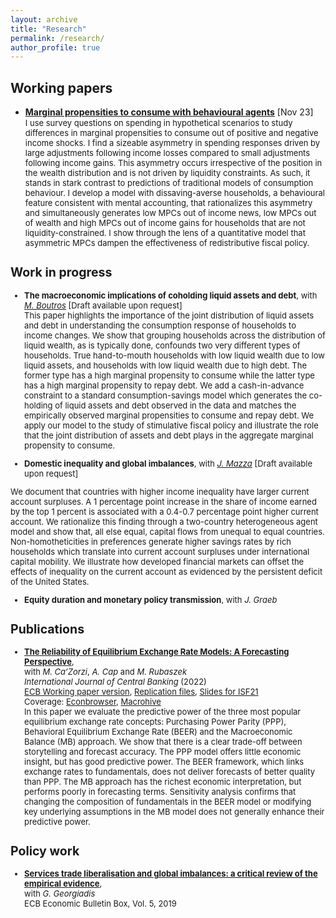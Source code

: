 ```yaml
---
layout: archive
title: "Research"
permalink: /research/
author_profile: true
---
```


## Working papers
- [**Marginal propensities to consume with behavioural agents**](https://andrejmijakovic.github.io/assets/draft_mpc_nov22.pdf) [Nov 23] <br/>
    <font size="2"> I use survey questions on spending in hypothetical scenarios to study differences in marginal propensities to consume out of positive and negative income shocks. I find a sizeable asymmetry in spending responses driven by large adjustments following income losses compared to small adjustments following income gains. This asymmetry occurs irrespective of the position in the wealth distribution and is not driven by liquidity constraints. As such, it stands in stark contrast to predictions of traditional models of consumption behaviour. I develop a model with dissaving-averse households, a behavioural feature consistent with mental accounting, that rationalizes this asymmetry and simultaneously generates low MPCs out of income news, low MPCs out of wealth and high MPCs out of income gains for households that are not liquidity-constrained. I show through the lens of a quantitative model that asymmetric MPCs dampen the effectiveness of redistributive fiscal policy.<font>

## Work in progress
- **The macroeconomic implications of coholding liquid assets and debt**, with [*M. Boutros*](https://michaelboutros.com/) [Draft available upon request] <br/>
 <font size="2"> This paper highlights the importance of the joint distribution of liquid assets and debt in understanding the consumption response of households to income changes. We show that grouping households across the distribution of liquid wealth, as is typically done, confounds two very different types of households. True hand-to-mouth households with low liquid wealth due to low liquid assets, and households with low liquid wealth due to high debt. The former type has a high marginal propensity to consume while the latter type has a high marginal propensity to repay debt. We add a cash-in-advance constraint to a standard consumption-savings model which generates the co-holding of liquid assets and debt observed in the data and matches the empirically observed marginal propensities to consume and repay debt. We apply our model to the study of stimulative fiscal policy and illustrate the role that the joint distribution of assets and debt plays in the aggregate marginal propensity to consume. <font>

- **Domestic inequality and global imbalances**, with [*J. Mazza*](https://www.janmazza.com/) [Draft available upon request] <br/>
<font size="2"> 
We document that countries with higher income inequality have larger current account surpluses. A 1 percentage point increase in the share of income earned by the top 1 percent is associated with a 0.4-0.7 percentage point higher current account. We rationalize this finding through a two-country heterogeneous agent model and show that, all else equal, capital flows from unequal to equal countries. Non-homotheticities in preferences generate higher savings rates by rich households which translate into current account surpluses under international capital mobility. We illustrate how developed financial markets can offset the effects of inequality on the current account as evidenced by the persistent deficit of the United States. <font>

- **Equity duration and monetary policy transmission**, with *J. Graeb*

## Publications
- [**The Reliability of Equilibrium Exchange Rate Models: A Forecasting Perspective**](https://www.ijcb.org/journal/ijcb22q3a6.pdf),   
with *M. Ca’Zorzi*, *A. Cap* and *M. Rubaszek*   
*International Journal of Central Banking* (2022)     
  [ECB Working paper version](https://www.ecb.europa.eu/pub/pdf/scpwps/ecb.wp2358~4382d88430.en.pdf), 
  [Replication files](https://web.sgh.waw.pl/~mrubas/Publications/MatlabReplicationCodesEER.zip), 
  [Slides for ISF21](https://andrejmijakovic.github.io/assets/slides_ISF21.pdf)   
  Coverage: [Econbrowser](http://econbrowser.com/archives/2020/02/guest-contribution-the-predictive-power-of-equilibrium-exchange-rates), [Macrohive](https://macrohive.com/deep-dives/which-fx-valuation-models-work-best/) <br/>
    <font size="2">In this paper we evaluate the predictive power of the three most popular equilibrium exchange rate concepts: Purchasing Power Parity (PPP), Behavioral Equilibrium Exchange Rate (BEER) and the Macroeconomic Balance (MB) approach. We show that there is a clear trade-off between storytelling and forecast accuracy. The PPP model offers little economic insight, but has good predictive power. The BEER framework, which links exchange rates to fundamentals, does not deliver forecasts of better quality than PPP. The MB approach has the richest economic interpretation, but performs poorly in forecasting terms. Sensitivity analysis confirms that changing the composition of fundamentals in the BEER model or modifying key underlying assumptions in the MB model does not generally enhance their predictive power.<font>

## Policy work
- [**Services trade liberalisation and global imbalances: a critical review of the empirical evidence**](https://www.ecb.europa.eu/pub/economic-bulletin/focus/2019/html/ecb.ebbox201905_02~84aa884ddf.en.html),  
 with *G. Georgiadis*  
  ECB Economic Bulletin Box, Vol. 5, 2019    